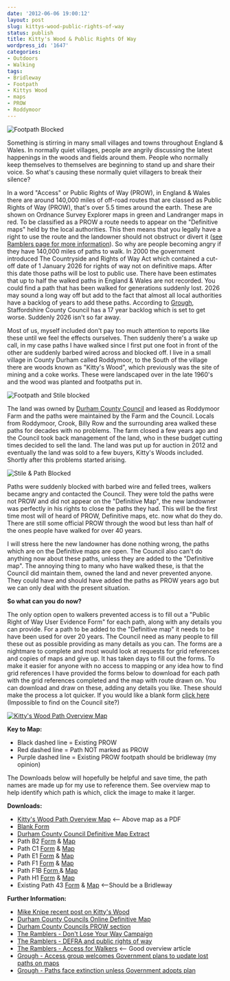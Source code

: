 ```yaml
---
date: '2012-06-06 19:00:12'
layout: post
slug: kittys-wood-public-rights-of-way
status: publish
title: Kitty's Wood & Public Rights Of Way
wordpress_id: '1647'
categories:
- Outdoors
- Walking
tags:
- Bridleway
- Footpath
- Kittys Wood
- maps
- PROW
- Roddymoor
---
```


![Footpath Blocked](http://dl.dropbox.com/u/2657852/website/images/B2-Blocked-A.jpg) 

Something is stirring in many small villages and towns throughout England & Wales. In normally quiet villages, people are angrily discussing the latest happenings in the woods and fields around them. People who normally keep themselves to themselves are beginning to stand up and share their voice. So what's causing these normally quiet villagers to break their silence? 

In a word "Access" or Public Rights of Way (PROW), in England & Wales there are around 140,000 miles of off-road routes that are classed as Public Rights of Way (PROW), that's over 5.5 times around the earth. These are shown on Ordnance Survey Explorer maps in green and Landranger maps in red. To be classified as a PROW a route needs to appear on the "Definitive maps" held by the local authorities. This then means that you legally have a right to use the route and the landowner should not obstruct or divert it ([see Ramblers page for more information](http://www.ramblers.org.uk/info/britain/access-for-walkers-in-britain)). So why are people becoming angry if they have 140,000 miles of paths to walk. In 2000 the government introduced The Countryside and Rights of Way Act which contained a cut-off date of 1 January 2026 for rights of way not on definitive maps. After this date those paths will be lost to public use. There have been estimates that up to half the walked paths in England & Wales are not recorded. You could find a path that has been walked for generations suddenly lost. 2026 may sound a long way off but add to the fact that almost all local authorities have a backlog of years to add these paths. According to [Grough](http://www.grough.co.uk/magazine/2012/05/14/access-group-welcomes-government-plans-to-update-lost-paths-on-maps), Staffordshire County Council has a 17 year backlog which is set to get worse. Suddenly 2026 isn't so far away. 

Most of us, myself included don't pay too much attention to reports like these until we feel the effects ourselves. Then suddenly there's a wake up call, in my case paths I have walked since I first put one foot in front of the other are suddenly barbed wired across and blocked off. I live in a small village in County Durham called Roddymoor, to the South of the village there are woods known as "Kitty's Wood", which previously was the site of mining and a coke works. These were landscaped over in the late 1960's and the wood was planted and footpaths put in. 

![Footpath and Stile blocked](http://dl.dropbox.com/u/2657852/website/images/B2-Blocked-B.jpg) 

The land was owned by [Durham County Council](http://www.durham.gov.uk/) and leased as Roddymoor Farm and the paths were maintained by the Farm and the Council. Locals from Roddymoor, Crook, Billy Row and the surrounding area walked these paths for decades with no problems. The farm closed a few years ago and the Council took back management of the land, who in these budget cutting times decided to sell the land. The land was put up for auction in 2012 and eventually the land was sold to a few buyers, Kitty's Woods included. Shortly after this problems started arising. 

![Stile & Path Blocked](http://dl.dropbox.com/u/2657852/website/images/C1-Blocked-A.jpg) 

Paths were suddenly blocked with barbed wire and felled trees, walkers became angry and contacted the Council. They were told the paths were not PROW and did not appear on the "Definitive Map", the new landowner was perfectly in his rights to close the paths they had. This will be the first time most will of heard of PROW, Definitive maps, etc. now what do they do. There are still some official PROW through the wood but less than half of the ones people have walked for over 40 years. 

I will stress here the new landowner has done nothing wrong, the paths which are on the Definitive maps are open. The Council also can't do anything now about these paths, unless they are added to the "Definitive map". The annoying thing to many who have walked these, is that the Council did maintain them, owned the land and never prevented anyone. They could have and should have added the paths as PROW years ago but we can only deal with the present situation. 


**So what can you do now?** 

The only option open to walkers prevented access is to fill out a "Public Right of Way User Evidence Form" for each path, along with any details you can provide. For a path to be added to the "Definitive map" it needs to be have been used for over 20 years. The Council need as many people to fill these out as possible providing as many details as you can. The forms are a nightmare to complete and most would look at requests for grid references and copies of maps and give up. It has taken days to fill out the forms. To make it easier for anyone with no access to mapping or any idea how to find grid references I have provided the forms below to download for each path with the grid references completed and the map with route drawn on. You can download and draw on these, adding any details you like. These should make the process a lot quicker. If you would like a blank form [click here](http://dl.dropbox.com/u/2657852/website/files/User_evidence_form.pdf) (Impossible to find on the Council site?) 

[![Kitty's Wood Path Overview Map](http://dl.dropbox.com/u/2657852/website/images/OverviewMapLarge.jpg)](http://dl.dropbox.com/u/2657852/website/images/OverviewMapLarge.jpg)
 
 
**Key to Map:** 

*   Black dashed line = Existing PROW 
*   Red dashed line = Path NOT marked as PROW 
*   Purple dashed line = Existing PROW footpath should be bridleway (my opinion) 

The Downloads below will hopefully be helpful and save time, the path names are made up for my use to reference them. See overview map to help identify which path is which, click the image to make it larger. 


**Downloads:** 

*   [Kitty's Wood Path Overview Map](http://dl.dropbox.com/u/2657852/website/files/OverviewMap.pdf) <-- Above map as a PDF 
*   [Blank Form](http://dl.dropbox.com/u/2657852/website/files/User_evidence_form.pdf) 
*   [Durham County Council Definitive Map Extract](http://dl.dropbox.com/u/2657852/website/files/Definitive_Map_extract.pdf) 
*   Path B2 [Form](http://dl.dropbox.com/u/2657852/website/files/PathB2Form.pdf) & [Map](http://dl.dropbox.com/u/2657852/website/files/PathB2Map.pdf) 
*   Path C1 [Form](http://dl.dropbox.com/u/2657852/website/files/PathC1Form.pdf) & [Map](http://dl.dropbox.com/u/2657852/website/files/PathC1Map.pdf) 
*   Path E1 [Form](http://dl.dropbox.com/u/2657852/website/files/PathE1Form.pdf) & [Map](http://dl.dropbox.com/u/2657852/website/files/PathE1Map.pdf) 
*   Path F1 [Form](http://dl.dropbox.com/u/2657852/website/files/PathF1Form.pdf) & [Map](http://dl.dropbox.com/u/2657852/website/files/PathF1Map.pdf) 
*   Path F1B [Form ](http://dl.dropbox.com/u/2657852/website/files/PathF1BForm.pdf) & [Map](http://dl.dropbox.com/u/2657852/website/files/PathF1BMap.pdf) 
*   Path H1 [Form](http://dl.dropbox.com/u/2657852/website/files/PathH1Form.pdf) & [Map](http://dl.dropbox.com/u/2657852/website/files/PathH1Map.pdf) 
*   Existing Path 43 [Form](http://dl.dropbox.com/u/2657852/website/files/Path43Form.pdf) & [Map](http://dl.dropbox.com/u/2657852/website/files/Path43Map.pdf) <--Should be a Bridleway 


**Further Information:** 

*   [Mike Knipe recent post on Kitty's Wood](http://northernpies.blogspot.co.uk/2012/06/trouble-in-kittys-wood.html) 
*   [Durham County Councils Online Definitive Map](http://www.durham.gov.uk/Pages/prow.aspx) 
*   [Durham County Councils PROW section](http://www.durham.gov.uk/Pages/Service.aspx?ServiceId=613) 
*   [The Ramblers - Don't Lose Your Way Campaign](http://www.ramblers.org.uk/Volunteer/News/ROWconsultation) 
*   [The Ramblers - DEFRA and public rights of way](http://www.ramblers.org.uk/mediacentre/archive/2003/crimepaths) 
*   [The Ramblers - Access for Walkers](http://www.ramblers.org.uk/info/britain/access-for-walkers-in-britain) <-- Good overview article 
*   [Grough - Access group welcomes Government plans to update lost paths on maps](http://www.grough.co.uk/magazine/2012/05/14/access-group-welcomes-government-plans-to-update-lost-paths-on-maps) 
*   [Grough - Paths face extinction unless Government adopts plan](http://www.grough.co.uk/magazine/2010/03/25/paths-face-extinction-unless-government-adopts-plan)
